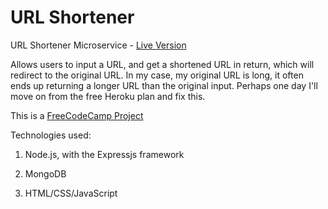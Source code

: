 # URL Shortener

URL Shortener Microservice - [Live Version](https://xvi.herokuapp.com/)  

Allows users to input a URL, and get a shortened URL in return, which will redirect to the original URL. In my case, my original URL is long, it often ends up returning a longer URL than the original input. Perhaps one day I'll move on from the free Heroku plan and fix this.

This is a [FreeCodeCamp Project](https://www.freecodecamp.com/challenges/url-shortener-microservice)

Technologies used:

1. Node.js, with the Expressjs framework

2. MongoDB

3. HTML/CSS/JavaScript
